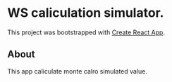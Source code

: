 # WS caliculation simulator.

This project was bootstrapped with [Create React App](https://github.com/facebook/create-react-app).

## About

This app caliculate monte calro simulated value.
